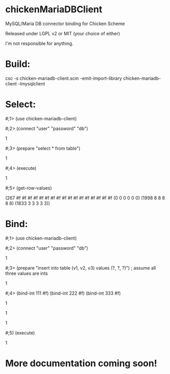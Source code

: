 # chickenMariaDBClient
MySQL/Maria DB connector binding for Chicken Scheme

Released under LGPL v2 or MIT (your choice of either)

I'm not responsible for anything.

# Build:

csc -s chicken-mariadb-client.scm -emit-import-library chicken-mariadb-client -lmysqlclient 


# Select:

#;1> (use chicken-mariadb-client)

#;2> (connect "user" "password" "db")

1

#;3> (prepare "select * from table")

1

#;4> (execute)

1

#;5> (get-row-values)

(267 #f #f #f #f #f #f #f #f #f #f #f #f #f #f #f #f #f (0 0 0 0 0 0) (1998 8 8 8 8 8) (1833 3 3 3 3 3))



# Bind:

#;1> (use chicken-mariadb-client)

#;2> (connect "user" "password" "db")

1

#;3> (prepare "insert into table (v1, v2, v3) values (?, ?, ?)") ; assume all three values are ints

1

#;4> (bind-int 111 #f) (bind-int 222 #f) (bind-int 333 #f)

1

1

1

#;5) (execute)

1


# More documentation coming soon!





